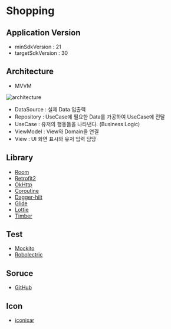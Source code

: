# Shopping

## Application Version
- minSdkVersion : 21
- targetSdkVersion : 30

## Architecture
- MVVM

![architecture](https://user-images.githubusercontent.com/45057577/127584920-14ec050f-25ed-4e9e-a7b9-3f2f50a3e5fb.png)

- DataSource : 실제 Data 입출력
- Repository : UseCase에 필요한 Data를 가공하여 UseCase에 전달
- UseCase : 유저의 행동들을 나타낸다. (Business Logic)
- ViewModel : View와 Domain을 연결
- View : UI 화면 표시와 유저 입력 담당

## Library
- [Room](https://developer.android.com/jetpack/androidx/releases/room?hl=ko)
- [Retrofit2](https://square.github.io/retrofit/)
- [OkHttp](https://square.github.io/okhttp/)
- [Coroutine](https://github.com/Kotlin/kotlinx.coroutines)
- [Dagger-hilt](https://dagger.dev/hilt/)
- [Glide](https://github.com/bumptech/glide)
- [Lottie](https://github.com/airbnb/lottie-android)
- [Timber](https://github.com/orhanobut/logger)

## Test
- [Mockito](https://site.mockito.org/)
- [Robolectric](http://robolectric.org/)

## Soruce
- [GitHub](https://github.com/Hydratant/Shopping)

## Icon
- [iconixar](https://www.flaticon.com/authors/iconixar)





